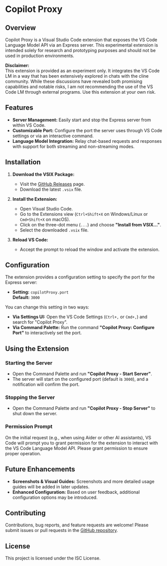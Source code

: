 # Copilot Proxy

## Overview

Copilot Proxy is a Visual Studio Code extension that exposes the VS Code Language Model API via an Express server. This experimental extension is intended solely for research and prototyping purposes and should not be used in production environments.

**Disclaimer:**  
This extension is provided as an experiment only. It integrates the VS Code LM in a way that has been extensively explored in chats with the cline community. While these discussions have revealed both promising capabilities and notable risks, I am not recommending the use of the VS Code LM through external programs. Use this extension at your own risk.

## Features

- **Server Management:** Easily start and stop the Express server from within VS Code.
- **Customizable Port:** Configure the port the server uses through VS Code settings or via an interactive command.
- **Language Model Integration:** Relay chat-based requests and responses with support for both streaming and non-streaming modes.

## Installation

1. **Download the VSIX Package:**
   - Visit the [GitHub Releases](https://github.com/yourusername/copilot-proxy/releases) page.
   - Download the latest `.vsix` file.

2. **Install the Extension:**
   - Open Visual Studio Code.
   - Go to the Extensions view (`Ctrl+Shift+X` on Windows/Linux or `Cmd+Shift+X` on macOS).
   - Click on the three-dot menu (`...`) and choose **"Install from VSIX..."**.
   - Select the downloaded `.vsix` file.

3. **Reload VS Code:**
   - Accept the prompt to reload the window and activate the extension.

## Configuration

The extension provides a configuration setting to specify the port for the Express server:

- **Setting:** `copilotProxy.port`  
  **Default:** `3000`

You can change this setting in two ways:
- **Via Settings UI:** Open the VS Code Settings (`Ctrl+,` or `Cmd+,`) and search for "Copilot Proxy".
- **Via Command Palette:** Run the command **"Copilot Proxy: Configure Port"** to interactively set the port.

## Using the Extension

### Starting the Server

- Open the Command Palette and run **"Copilot Proxy - Start Server"**.
- The server will start on the configured port (default is `3000`), and a notification will confirm the port.

### Stopping the Server

- Open the Command Palette and run **"Copilot Proxy - Stop Server"** to shut down the server.

### Permission Prompt

On the initial request (e.g., when using Aider or other AI assistants), VS Code will prompt you to grant permission for the extension to interact with the VS Code Language Model API. Please grant permission to ensure proper operation.

## Future Enhancements

- **Screenshots & Visual Guides:** Screenshots and more detailed usage guides will be added in later updates.
- **Enhanced Configuration:** Based on user feedback, additional configuration options may be introduced.

## Contributing

Contributions, bug reports, and feature requests are welcome! Please submit issues or pull requests in the [GitHub repository](https://github.com/yourusername/copilot-proxy).

## License

This project is licensed under the ISC License.
